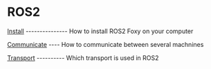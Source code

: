 # ROS2

[Install](https://github.com/kingTM83/ROS2/blob/main/INSTALL.md) 
   --------------- How to install ROS2 Foxy on your computer
 
 [Communicate](https://github.com/kingTM83/ROS2/blob/main/COMMUNICATE.md)
 ---- How to communicate between several machnines

 [Transport](https://github.com/kingTM83/ROS2/blob/main/TRANSPORT.md)
 ---------- Which transport is used in ROS2

